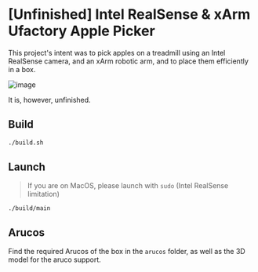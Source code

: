 # [Unfinished] Intel RealSense & xArm Ufactory Apple Picker

This project's intent was to pick apples on a treadmill using an Intel RealSense camera, and an xArm robotic arm, and to place them efficiently in a box.

![image](https://i.thomiz.dev/᠎‍​‌᠎‍⁠⁠᠎​.jpeg)

It is, however, unfinished.

## Build
```sh
./build.sh
```

## Launch
> If you are on MacOS, please launch with `sudo` (Intel RealSense limitation)

```
./build/main
```

## Arucos
Find the required Arucos of the box in the `arucos` folder, as well as the 3D model for the aruco support.